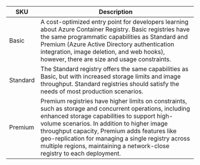 |   SKU    |                                                                                                                                                                                       Description                                                                                                                                                                                       |
|----------|-----------------------------------------------------------------------------------------------------------------------------------------------------------------------------------------------------------------------------------------------------------------------------------------------------------------------------------------------------------------------------------------|
|  Basic   |                                        A cost-optimized entry point for developers learning about Azure Container Registry. Basic registries have the same programmatic capabilities as Standard and Premium (Azure Active Directory authentication integration, image deletion, and web hooks), however, there are size and usage constraints.                                         |
| Standard |                                                                                             The Standard registry offers the same capabilities as Basic, but with increased storage limits and image throughput. Standard registries should satisfy the needs of most production scenarios.                                                                                             |
| Premium  | Premium registries have higher limits on constraints, such as storage and concurrent operations, including enhanced storage capabilities to support high-volume scenarios. In addition to higher image throughput capacity, Premium adds features like geo-replication for managing a single registry across multiple regions, maintaining a network-close registry to each deployment. |

